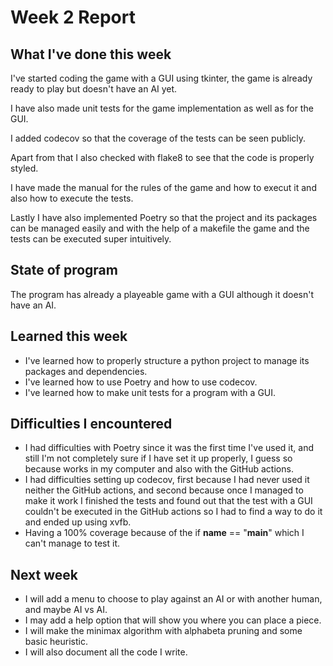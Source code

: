 # Week 2 Report

## What I've done this week

I've started coding the game with a GUI using tkinter, the game is already ready to play but doesn't have an AI yet.

I have also made unit tests for the game implementation as well as for the GUI.

I added codecov so that the coverage of the tests can be seen publicly.

Apart from that I also checked with flake8 to see that the code is properly styled.

I have made the manual for the rules of the game and how to execut it and also how to execute the tests.

Lastly I have also implemented Poetry so that the project and its packages can be managed easily and with the help of a makefile the game and the tests can be executed super intuitively.

## State of program

The program has already a playeable game with a GUI although it doesn't have an AI.

## Learned this week

- I've learned how to properly structure a python project to manage its packages and dependencies.
- I've learned how to use Poetry and how to use codecov.
- I've learned how to make unit tests for a program with a GUI.

## Difficulties I encountered

- I had difficulties with Poetry since it was the first time I've used it, and still I'm not completely sure if I have set it up properly, I guess so because works in my computer and also with the GitHub actions.
- I had difficulties setting up codecov, first because I had never used it neither the GitHub actions, and second because once I managed to make it work I finished the tests and found out that the test with a GUI couldn't be executed in the GitHub actions so I had to find a way to do it and ended up using xvfb.
- Having a 100% coverage because of the if __name__ == "__main__" which I can't manage to test it.

## Next week

- I will add a menu to choose to play against an AI or with another human, and maybe AI vs AI.
- I may add a help option that will show you where you can place a piece.
- I will make the minimax algorithm with alphabeta pruning and some basic heuristic.
- I will also document all the code I write.
